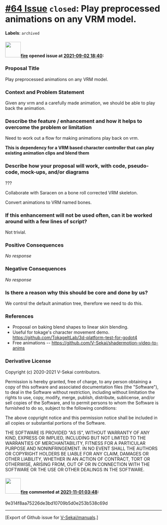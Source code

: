 # [\#64 Issue](https://github.com/V-Sekai/manuals/issues/64) `closed`: Play preprocessed animations on any VRM model.
**Labels**: `archived`


#### <img src="https://avatars.githubusercontent.com/u/32321?u=c2e06a3d2b49a467aa907e54aa259516440267cc&v=4" width="50">[fire](https://github.com/fire) opened issue at [2021-09-02 18:40](https://github.com/V-Sekai/manuals/issues/64):

### Proposal Title

Play preprocessed animations on any VRM model.

### Context and Problem Statement

Given any vrm and a carefully made animation, we should be able to play back the animation.

### Describe the feature / enhancement and how it helps to overcome the problem or limitation

Need to work out a flow for making animations play back on vrm.

**This is dependency for a VRM based character controller that can play existing animation clips and blend them**

### Describe how your proposal will work, with code, pseudo-code, mock-ups, and/or diagrams

???

Collaborate with Saracen on a bone roll corrected VRM skeleton.

Convert animations to VRM named bones.

### If this enhancement will not be used often, can it be worked around with a few lines of script?

Not trivial.

### Positive Consequences

_No response_

### Negative Consequences

_No response_

### Is there a reason why this should be core and done by us?

We control the default animation tree, therefore we need to do this.

### References

* Proposal on baking blend shapes to linear skin blending.
* Useful for tokage's character movement demo. https://github.com/TokageItLab/3d-platform-test-for-godot4
* Free animations -- https://github.com/V-Sekai/shadermotion-video-to-anims

### Derivative License

Copyright (c) 2020-2021 V-Sekai contributors.

Permission is hereby granted, free of charge, to any person obtaining a copy
of this software and associated documentation files (the "Software"), to deal
in the Software without restriction, including without limitation the rights
to use, copy, modify, merge, publish, distribute, sublicense, and/or sell
copies of the Software, and to permit persons to whom the Software is
furnished to do so, subject to the following conditions:

The above copyright notice and this permission notice shall be included in all
copies or substantial portions of the Software.

THE SOFTWARE IS PROVIDED "AS IS", WITHOUT WARRANTY OF ANY KIND, EXPRESS OR
IMPLIED, INCLUDING BUT NOT LIMITED TO THE WARRANTIES OF MERCHANTABILITY,
FITNESS FOR A PARTICULAR PURPOSE AND NONINFRINGEMENT. IN NO EVENT SHALL THE
AUTHORS OR COPYRIGHT HOLDERS BE LIABLE FOR ANY CLAIM, DAMAGES OR OTHER
LIABILITY, WHETHER IN AN ACTION OF CONTRACT, TORT OR OTHERWISE, ARISING FROM,
OUT OF OR IN CONNECTION WITH THE SOFTWARE OR THE USE OR OTHER DEALINGS IN THE
SOFTWARE.


#### <img src="https://avatars.githubusercontent.com/u/32321?u=c2e06a3d2b49a467aa907e54aa259516440267cc&v=4" width="50">[fire](https://github.com/fire) commented at [2021-11-01 03:48](https://github.com/V-Sekai/manuals/issues/64#issuecomment-955903315):

9e314f8aa75226de3bd10709b5d0e253b538c69d


-------------------------------------------------------------------------------



[Export of Github issue for [V-Sekai/manuals](https://github.com/V-Sekai/manuals).]
